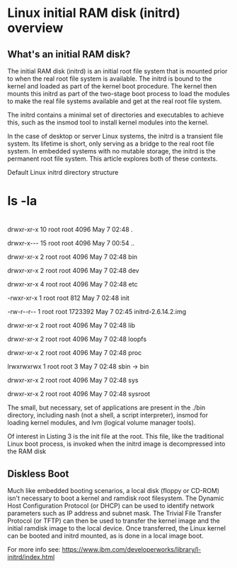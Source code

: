 # Linux initial RAM disk (initrd) overview


## What's an initial RAM disk?

The initial RAM disk (initrd) is an initial root file system that is mounted prior to when the real root file system
is available. The initrd is bound to the kernel and loaded as part of the kernel boot procedure. The kernel then mounts
this initrd as part of the two-stage boot process to load the modules to make the real file systems available and get at
the real root file system.

The initrd contains a minimal set of directories and executables to achieve this, such as the insmod tool to install kernel
modules into the kernel.

In the case of desktop or server Linux systems, the initrd is a transient file system. Its lifetime is short, only serving
as a bridge to the real root file system. In embedded systems with no mutable storage, the initrd is the permanent root file
system. This article explores both of these contexts.

Default Linux initrd directory structure

# ls -la
#

drwxr-xr-x  10 root root	4096 May 7 02:48 .

drwxr-x---  15 root root	4096 May 7 00:54 ..

drwxr-xr-x  2  root root	4096 May 7 02:48 bin

drwxr-xr-x  2  root root	4096 May 7 02:48 dev

drwxr-xr-x  4  root root	4096 May 7 02:48 etc

-rwxr-xr-x  1  root root 	812 May 7 02:48 init

-rw-r--r--  1  root root 1723392 May 7 02:45 initrd-2.6.14.2.img

drwxr-xr-x  2  root root	4096 May 7 02:48 lib

drwxr-xr-x  2  root root	4096 May 7 02:48 loopfs

drwxr-xr-x  2  root root	4096 May 7 02:48 proc

lrwxrwxrwx  1  root root   	3 May 7 02:48 sbin -> bin

drwxr-xr-x  2  root root	4096 May 7 02:48 sys

drwxr-xr-x  2  root root	4096 May 7 02:48 sysroot

The small, but necessary, set of applications are present in the ./bin directory, including nash
(not a shell, a script interpreter), insmod for loading kernel modules, and lvm (logical volume manager tools).

Of interest in Listing 3 is the init file at the root. This file, like the traditional Linux boot process,
is invoked when the initrd image is decompressed into the RAM disk


## Diskless Boot
Much like embedded booting scenarios, a local disk (floppy or CD-ROM) isn't necessary to boot a kernel and
ramdisk root filesystem. The Dynamic Host Configuration Protocol (or DHCP) can be used to identify network
parameters such as IP address and subnet mask. The Trivial File Transfer Protocol (or TFTP) can then be used
to transfer the kernel image and the initial ramdisk image to the local device. Once transferred, the Linux kernel
can be booted and initrd mounted, as is done in a local image boot.

For more info see: https://www.ibm.com/developerworks/library/l-initrd/index.html
